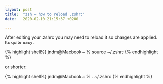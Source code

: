 ```yaml
---
layout: post
title:  "zsh – how to reload .zshrc"
date:   2020-02-10 21:15:37 +0200

---
```

After editing your .zshrc you may need to reload it so changes are applied. Its quite easy:

{% highlight shell%}
jndm@Macbook ~ % source ~/.zshrc
{% endhighlight %}

or shorter:

{% highlight shell%}
jndm@Macbook ~ % . ~/.zshrc
{% endhighlight %}
